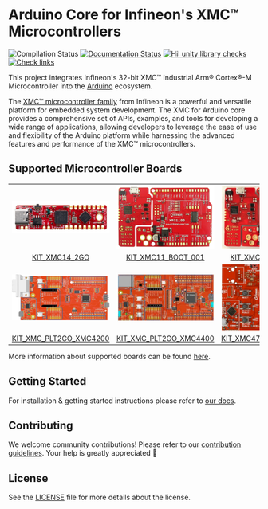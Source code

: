 # Arduino Core for Infineon's XMC™ Microcontrollers

![Compilation Status](https://github.com/Infineon/XMC-for-Arduino/actions/workflows/compile-platform-examples.yml/badge.svg)
[![Documentation Status](https://readthedocs.org/projects/xmc-arduino/badge/?version=latest)](https://xmc-arduino.readthedocs.io/en/latest/?badge=latest)
[![Hil unity library checks](https://github.com/Infineon/XMC-for-Arduino/actions/workflows/hil-unity-checks.yml/badge.svg)](https://github.com/Infineon/XMC-for-Arduino/actions/workflows/hil-unity-checks.yml)
[![Check links](https://github.com/Infineon/XMC-for-Arduino/actions/workflows/check_links.yml/badge.svg)](https://github.com/Infineon/XMC-for-Arduino/actions/workflows/check_links.yml)

This project integrates Infineon's 32-bit XMC™ Industrial Arm® Cortex®-M Microcontroller into the [Arduino](https://www.arduino.cc/en/Guide/Introduction) ecosystem.

The [XMC™ microcontroller family](https://www.infineon.com/cms/de/product/microcontroller/32-bit-industrial-microcontroller-based-on-arm-cortex-m/) from Infineon is a powerful and versatile platform for embedded system development. The XMC for Arduino core provides a comprehensive set of APIs, examples, and tools for developing a wide range of applications, allowing developers to leverage the ease of use and flexibility of the Arduino platform while harnessing the advanced features and performance of the XMC™ microcontrollers.

## Supported Microcontroller Boards

<table style="text-align : center">
    <tr>
        <td><img src="docs/img/KIT_XMC14_2GO.png" width="200"></td>
        <td><img src="docs/img/KIT_XMC11_BOOT_001.jpg" width="200"></td>
        <td><img src="docs/img/KIT_XMC1400_ARDUINO.jpg" width="200"></td>
        <td><img src="docs/img/KIT_XMC13_BOOT_001.jpg" width="200"></td>
    </tr>
    <tr>
        <td><a href="https://www.infineon.com/cms/en/product/evaluation-boards/kit_xmc14_2go/?redirId=282145">KIT_XMC14_2GO</a></td>
        <td><a href="https://www.infineon.com/cms/de/product/evaluation-boards/kit_xmc11_boot_001/">KIT_XMC11_BOOT_001</a></td>
        <td><a href="https://www.infineon.com/cms/en/product/evaluation-boards/kit_xmc1400_arduino/">KIT_XMC1400_ARDUINO</a></td>
        <td><a href="https://www.infineon.com/cms/de/product/evaluation-boards/kit_xmc13_boot_001/">KIT_XMC13_BOOT_001</a></td>
    </tr>
    <tr>
        <td><img src="docs/img/KIT_XMC_PLT2GO_XMC4200.jpg" width="200"></td>
        <td><img src="docs/img/KIT_XMC_PLT2GO_XMC4400.jpg" width="200"></td>
        <td><img src="docs/img/KIT_XMC47_RELAX_5V_AD_V1.jpg" width="200"></td>
    </tr>
    <tr>
        <td><a href="https://www.infineon.com/cms/en/product/evaluation-boards/kit_xmc_plt2go_xmc4200/">KIT_XMC_PLT2GO_XMC4200</a></td>
        <td><a href="https://www.infineon.com/cms/en/product/evaluation-boards/kit_xmc_plt2go_xmc4400/">KIT_XMC_PLT2GO_XMC4400</a></td>
        <td><a href="https://www.infineon.com/cms/en/product/evaluation-boards/kit_xmc47_relax_5v_ad_v1/?redirId=114289">KIT_XMC47_RELAX_5V_AD_V1</a></td>
    </tr>
</table>

More information about supported boards can be found [here](https://xmc-arduino.readthedocs.io/en/latest/hw-platforms.html).

## Getting Started

For installation & getting started instructions please refer to [our docs](https://xmc-arduino.readthedocs.io/en/latest/index.html).

## Contributing

We welcome community contributions! Please refer to our [contribution guidelines](CONTRIBUTING.md). Your help is greatly appreciated 👐

## License

See the [LICENSE](LICENSE.md) file for more details about the license.
